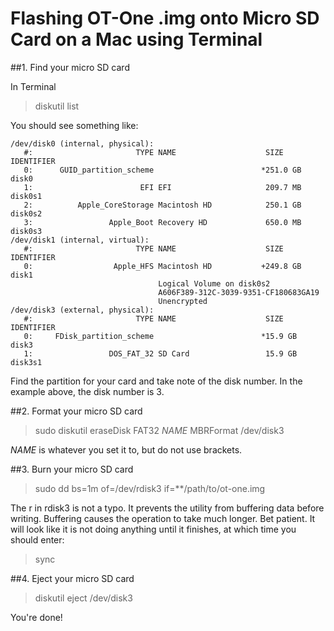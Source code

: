 # Flashing OT-One .img onto Micro SD Card on a Mac using Terminal


##1. Find your micro SD card

In Terminal

> diskutil list

You should see something like:

```
/dev/disk0 (internal, physical):
   #:                       TYPE NAME                    SIZE       IDENTIFIER
   0:      GUID_partition_scheme                        *251.0 GB   disk0
   1:                        EFI EFI                     209.7 MB   disk0s1
   2:          Apple_CoreStorage Macintosh HD            250.1 GB   disk0s2
   3:                 Apple_Boot Recovery HD             650.0 MB   disk0s3
/dev/disk1 (internal, virtual):
   #:                       TYPE NAME                    SIZE       IDENTIFIER
   0:                  Apple_HFS Macintosh HD           +249.8 GB   disk1
                                 Logical Volume on disk0s2
                                 A606F389-312C-3039-9351-CF180683GA19
                                 Unencrypted
/dev/disk3 (external, physical):
   #:                       TYPE NAME                    SIZE       IDENTIFIER
   0:     FDisk_partition_scheme                        *15.9 GB     disk3
   1:                 DOS_FAT_32 SD Card                 15.9 GB     disk3s1
```

Find the partition for your card and take note of the disk number. In the example above, the disk number is 3.


##2. Format your micro SD card

> sudo diskutil eraseDisk FAT32 *NAME* MBRFormat /dev/disk3

*NAME* is whatever you set it to, but do not use brackets.


##3. Burn your micro SD card

> sudo dd bs=1m of=/dev/rdisk3 if=**/path/to/ot-one.img

The r in rdisk3 is not a typo. It prevents the utility from buffering data before writing. Buffering causes the
operation to take much longer. Bet patient. It will look like it is not doing anything until it finishes, at which time you should enter:

> sync

##4. Eject your micro SD card

> diskutil eject /dev/disk3

You're done!


